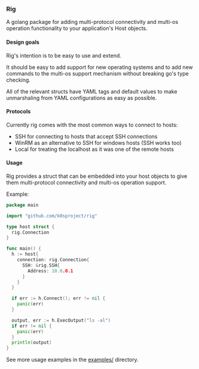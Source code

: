 ### Rig

A golang package for adding multi-protocol connectivity and multi-os operation functionality to your application's Host objects.

#### Design goals

Rig's intention is to be easy to use and extend.

It should be easy to add support for new operating systems and to add new commands to the multi-os support mechanism without breaking go's type checking.

All of the relevant structs have YAML tags and default values to make unmarshaling from YAML configurations as easy as possible.

#### Protocols

Currently rig comes with the most common ways to connect to hosts:
- SSH for connecting to hosts that accept SSH connections
- WinRM as an alternative to SSH for windows hosts (SSH works too)
- Local for treating the localhost as it was one of the remote hosts

#### Usage

Rig provides a struct that can be embedded into your host objects to give them multi-protocol connectivity and multi-os operation support.

Example:

```go
package main

import "github.com/k0sproject/rig"

type host struct {
  rig.Connection
}

func main() {
  h := host{
    connection: rig.Connection{
      SSH: &rig.SSH{
        Address: 10.0.0.1
      }
    }
  }

  if err := h.Connect(); err != nil {
    panic(err)
  }

  output, err := h.ExecOutput("ls -al")
  if err != nil {
    panic(err)
  }
  println(output)
}
```

See more usage examples in the [examples/](examples/) directory.
